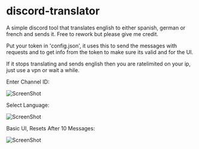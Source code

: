 # discord-translator
A simple discord tool that translates english to either spanish, german or french and sends it. Free to rework but please give me credit.

Put your token in 'config.json', it uses this to send the messages with requests and to get info from the token to make sure its valid and for the UI.

If it stops translating and sends english then you are ratelimited on your ip, just use a vpn or wait a while.

Enter Channel ID:

![ScreenShot](https://media.discordapp.net/attachments/893863178700726344/894197310525931540/unknown.png)

Select Language: 

![ScreenShot](https://media.discordapp.net/attachments/893863178700726344/894197635097972796/unknown.png)

Basic UI, Resets After 10 Messages:

![ScreenShot](https://media.discordapp.net/attachments/893863178700726344/894197948731240458/unknown.png)
